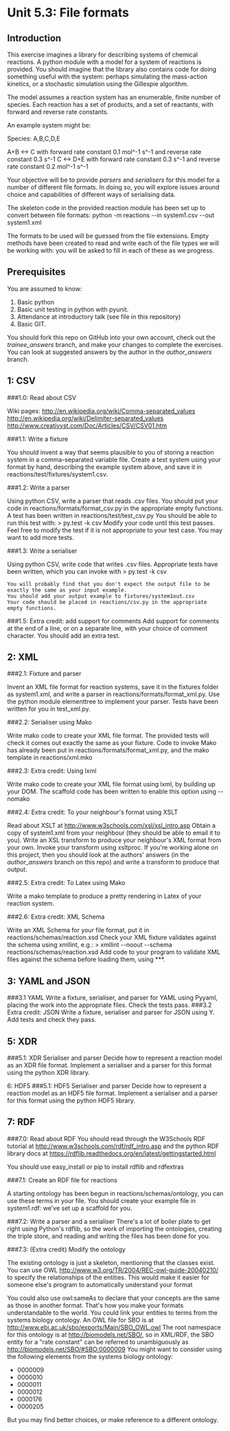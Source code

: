 Unit 5.3: File formats
======================

Introduction
------------

This exercise imagines a library for describing systems of chemical reactions. A python module with a model for a system of reactions is provided. You should imagine that the library also contains code for doing something useful with the system: perhaps simulating the mass-action kinetics, or a stochastic simulation using the Gillespie algorithm.

The model assumes a reaction system has an enumerable, finite number of species. Each reaction has a set of products, and a set of reactants, with forward and reverse rate constants.

An example system might be:

Species: A,B,C,D,E
                                                                  
A+B <-> C with forward rate constant 0.1 mol^-1 s^-1 and reverse rate constant 0.3 s^-1
C   <-> D+E with forward rate constant 0.3 s^-1 and reverse rate constant 0.2 mol^-1 s^-1

Your objective will be to provide *parsers* and *serialisers* for this model for a number of different file formats. In doing so, you will explore issues around choice and capabilities of different ways of serialising data.
 
The skeleton code in the provided reaction module has been set up to convert between file formats:
	python -m reactions --in system1.csv --out system1.xml 
	
The formats to be used will be guessed from the file extensions. Empty methods have been created to read and write each of the file types we will be working with: you will be asked to fill in each of these as we progress. 

Prerequisites
-------------

You are assumed to know:
1. Basic python
2. Basic unit testing in python with pyunit.
3. Attendance at introductory talk (see file in this repository)
4. Basic GIT.

You should fork this repo on GitHub into your own account, check out the *trainee_answers* branch, and make your changes to complete the exercises. You can look at suggested answers by the author in the *author_answers* branch.

1: CSV
------
###1.0: Read about CSV 

Wiki pages: http://en.wikipedia.org/wiki/Comma-separated_values
http://en.wikipedia.org/wiki/Delimiter-separated_values
http://www.creativyst.com/Doc/Articles/CSV/CSV01.htm

###1.1: Write a fixture

You should invent a way that seems plausible to you of storing a reaction system in a comma-separated variable file. Create a test system using your format by hand, describing the example system above, and save it in reactions/test/fixtures/system1.csv.

###1.2: Write a parser

Using python CSV, write a parser that reads .csv files. You should put your code in reactions/formats/format_csv.py in the appropriate empty functions.
A test has been written in reactions/test/test_csv.py 
You should be able to run this test with:
	> py.test -k csv
Modify your code until this test passes. Feel free to modify the test if it is not appropriate to your test case. You may want to add more tests.

###1.3: Write a serialiser

Using python CSV, write code that writes .csv files. Appropriate tests have been written, which you can invoke with
	> py.test -k csv

	You will probably find that you don't expect the output file to be exactly the same as your input example.
	You should add your output example to fixtures/system1out.csv
	Your code should be placed in reactions/csv.py in the appropriate empty functions.

###1.5: Extra credit: add support for comments
Add support for comments at the end of a line, or on a separate line, with your choice of comment character.
You should add an extra test.

2: XML
------

###2.1: Fixture and parser

Invent an XML file format for reaction systems, save it in the fixtures folder as system1.xml, and write a parser in reactions/formats/format_xml.py. Use the python module elementtree to implement your parser. Tests have been written for you in test_xml.py.

###2.2: Serialiser using Mako

Write mako code to create your XML file format. The provided tests will check it comes out exactly the same as your fixture. Code to invoke Mako has already been put in reactions/formats/format_xml.py, and the mako template in reactions/xml.mko

###2.3: Extra credit: Using lxml

Write mako code to create your XML file format using lxml, by building up your DOM. The scaffold code has been written to enable this option using --nomako
       
###2.4: Extra credit: To your neighbour's format using XSLT

Read about XSLT at http://www.w3schools.com/xsl/xsl_intro.asp 
Obtain a copy of system1.xml from your neighbour (they should be able to email it to you).
Write an XSL transform to produce your neighbour's XML format from your own. Invoke your transform using xsltproc.
If you're working alone on this project, then you should look at the authors' answers (in the *author_answers* branch on this repo) and write a transform to produce that output.

###2.5: Extra credit: To Latex using Mako

Write a mako template to produce a pretty rendering in Latex of your reaction system.
 
###2.6: Extra credit: XML Schema

Write an XML Schema for your file format, put it in reactions/schemas/reaction.xsd 
Check your XML fixture validates against the schema using xmllint, e.g.:
	> xmllint --noout --schema reactions/schemas/reaction.xsd 
Add code to your program to validate XML files against the schema before loading them, using ***.


3: YAML and JSON 
-------

###3.1 YAML
Write a fixture, serialiser, and parser for YAML using Pyyaml, placing the work into the appropriate files.
Check the tests pass. 
###3.2 Extra credit: JSON
Write a fixture, serialiser and parser for JSON using Y.
Add tests and check they pass.

5: XDR
------

###5.1: XDR Serialiser and parser
Decide how to represent a reaction model as an XDR file format. Implement a serialiser and a parser for this format using the python XDR library.

6: HDF5
###5.1: HDF5 Serialiser and parser
Decide how to represent a reaction model as an HDF5 file format. Implement a serialiser and a parser for this format using the python HDF5 library.

7: RDF
------

###7.0: Read about RDF
You should read through the W3Schools RDF tutorial at http://www.w3schools.com/rdf/rdf_intro.asp and the python RDF library docs at https://rdflib.readthedocs.org/en/latest/gettingstarted.html   

You should use easy_install or pip to install rdflib and rdfextras
 
###7.1: Create an RDF file for reactions
 
A starting ontology has been begun in reactions/schemas/ontology, you can use these terms in your file.
You should create your example file in system1.rdf: we've set up a scaffold for you.
 
###7.2: Write a parser and a serialiser
There's a lot of boiler plate to get right using Python's rdflib, so the work of importing the ontologies, creating the triple store, and reading and writing the files has been done for you.

###7.3: (Extra credit) Modify the ontology

The existing ontology is just a skeleton, mentioning that the classes exist.
You can use OWL http://www.w3.org/TR/2004/REC-owl-guide-20040210/ to specify the relationships of the entities.
This would make it easier for someone else's program to automatically understand your format

You could also use owl:sameAs to declare that your concepts are the same as those in another format. That's how you
make your formats understandable to the world. 
You could link your entities to terms from the systems biology ontology. An OWL file for SBO is at http://www.ebi.ac.uk/sbo/exports/Main/SBO_OWL.owl
The root namespace for this ontology is at http://biomodels.net/SBO/, so in XML/RDF, the SBO entity for a "rate constant" can be referred to unambiguously as http://biomodels.net/SBO/#SBO:0000009
You might want to consider using the following elements from the systems biology ontology:

* 0000009
* 0000010
* 0000011
* 0000012
* 0000176
* 0000205

But you may find better choices, or make reference to a different ontology.

